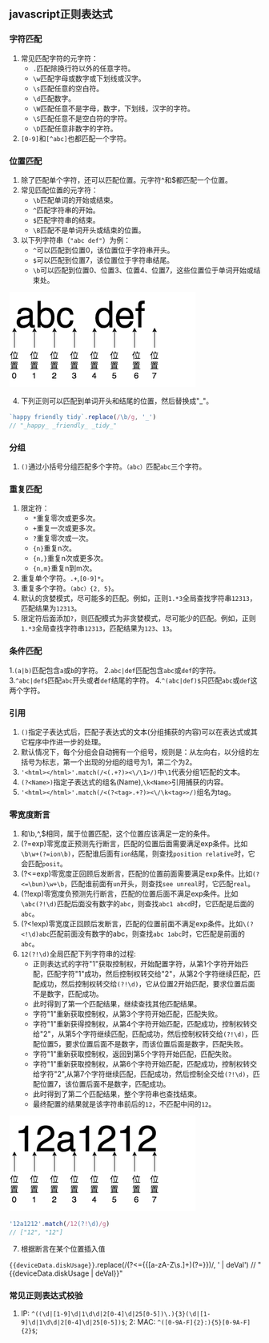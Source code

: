 

## javascript正则表达式

### 字符匹配

1. 常见匹配字符的元字符：
	- `.`匹配除换行符以外的任意字符。
	- `\w`匹配字母或数字或下划线或汉字。
	- `\s`匹配任意的空白符。
	- `\d`匹配数字。
    - `\W`匹配任意不是字母，数字，下划线，汉字的字符。
	- `\S`匹配任意不是空白符的字符。
	- `\D`匹配任意非数字的字符。
2. `[0-9]`和`[^abc]`也都匹配一个字符。

### 位置匹配

1. 除了匹配单个字符，还可以匹配位置。元字符^和$都匹配一个位置。
2. 常见匹配位置的元字符：
	- `\b`匹配单词的开始或结束。
	- `^`匹配字符串的开始。
	- `$`匹配字符串的结束。
    - `\B`匹配不是单词开头或结束的位置。
3. 以下列字符串（`"abc def"`）为例：
	- `^`可以匹配到位置0，该位置位于字符串开头。
	- `$`可以匹配到位置7，该位置位于字符串结尾。
	- `\b`可以匹配到位置0、位置3、位置4、位置7，这些位置位于单词开始或结束处。

![demo](./image.png)

4. 下列正则可以匹配到单词开头和结尾的位置，然后替换成"_"。

```javascript
`happy friendly tidy`.replace(/\b/g, '_')
// "_happy_ _friendly_ _tidy_"
```

### 分组

1. `()`通过小括号分组匹配多个字符。`（abc）`匹配`abc`三个字符。

### 重复匹配

1. 限定符：
	- `*`重复零次或更多次。
	- `+`重复一次或更多次。
	- `?`重复零次或一次。
	- `{n}`重复n次。
	- `{n,}`重复n次或更多次。
	- `{n,m}`重复n到m次。
2. 重复单个字符。`.+`,`[0-9]*`。
3. 重复多个字符。`（abc）{2, 5}`。
4. 默认的贪婪模式，尽可能多的匹配。例如，正则`1.*3`全局查找字符串`12313`，匹配结果为`12313`。
5. 限定符后面添加`?`，则匹配模式为非贪婪模式，尽可能少的匹配。例如，正则`1.*3`全局查找字符串`12313`，匹配结果为`123`、`13`。

### 条件匹配

1.`(a|b)`匹配包含`a`或`b`的字符。
2.`abc|def`匹配包含`abc`或`def`的字符。
3.`^abc|def$`匹配`abc`开头或者`def`结尾的字符。
4.`^(abc|def)$`只匹配`abc`或`def`这两个字符。

### 引用

1. `()`指定子表达式后，匹配子表达式的文本(分组捕获的内容)可以在表达式或其它程序中作进一步的处理。
2. 默认情况下，每个分组会自动拥有一个组号，规则是：从左向右，以分组的左括号为标志，第一个出现的分组的组号为1，第二个为2。
3. `'<html></html>'.match(/<(.+?)><\/\1>/)`中`\1`代表分组1匹配的文本。
4. `(?<Name>)`指定子表达式的组名(Name),`\k<Name>`引用捕获的内容。
5. `'<html></html>'.match(/<(?<tag>.+?)><\/\k<tag>>/)`组名为tag。

### 零宽度断言

1. 和\b,^,$相同，属于位置匹配，这个位置应该满足一定的条件。
2. (?=exp)零宽度正预测先行断言，匹配的位置后面需要满足exp条件。比如`\b\w+(?=ion\b)`，匹配谁后面有`ion`结尾，则查找`position relative`时，它会匹配`posit`。
3. (?<=exp)零宽度正回顾后发断言，匹配的位置前面需要满足exp条件。比如`(?<=\bun)\w+\b`，匹配谁前面有`un`开头，则查找`see unreal`时，它匹配`real`。
4. (?!exp)零宽度负预测先行断言，匹配的位置后面不满足exp条件。比如`\abc(?!\d)`匹配后面没有数字的`abc`，则查找`abc1 abcd`时，它匹配是后面的`abc`。
5. (?<!exp)零宽度正回顾后发断言，匹配的位置前面不满足exp条件。比如`\(?<!\d)abc`匹配前面没有数字的abc，则查找`abc 1abc`时，它匹配是前面的`abc`。
6. `12(?!\d)`全局匹配下列字符串的过程:
	- 正则表达式的字符"1"获取控制权，开始配置字符，从第1个字符开始匹配，匹配字符"1"成功，然后控制权转交给"2"，从第2个字符继续匹配，匹配成功，然后控制权转交给`(?!\d)`，它从位置2开始匹配，要求位置后面不是数字，匹配成功。
	- 此时得到了第一个匹配结果，继续查找其他匹配结果。
	- 字符"1"重新获取控制权，从第3个字符开始匹配，匹配失败。
	- 字符"1"重新获得控制权，从第4个字符开始匹配，匹配成功，控制权转交给"2"，从第5个字符继续匹配，匹配成功，然后控制权转交给`(?!\d)`，匹配位置5，要求位置后面不是数字，而该位置后面是数字，匹配失败。
	- 字符"1"重新获取控制权，返回到第5个字符开始匹配，匹配失败。
	- 字符"1"重新获取控制权，从第6个字符开始匹配，匹配成功，控制权转交给字符"2",从第7个字符继续匹配，匹配成功，然后控制全交给`(?!\d)`，匹配位置7，该位置后面不是数字，匹配成功。
	- 此时得到了第二个匹配结果，整个字符串也查找结束。
	- 最终配置的结果就是该字符串前后的`12`，不匹配中间的`12`。

![demo](./image0.png)

```javascript
'12a1212'.match(/12(?!\d)/g)
// ["12", "12"]
```
7. 根据断言在某个位置插入值

`{{deviceData.diskUsage}}`.replace(/(?<=\{\{[a-zA-Z\s\.]+)(?=\}\})/, ' | deVal')
// "{{deviceData.diskUsage | deVal}}"

### 常见正则表达式校验

1. IP: `^((\d|[1-9]\d|1\d\d|2[0-4]\d|25[0-5])\.){3}(\d|[1-9]\d|1\d\d|2[0-4]\d|25[0-5])$`;
2: MAC: `^([0-9A-F]{2}:){5}[0-9A-F]{2}$`;